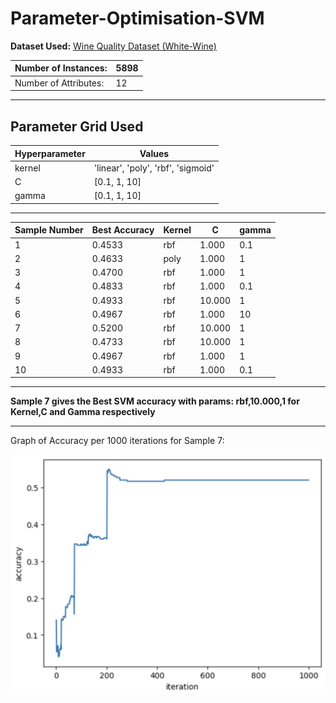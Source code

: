 # Parameter-Optimisation-SVM


**Dataset Used:** [Wine Quality Dataset (White-Wine)](https://archive.ics.uci.edu/ml/datasets/wine+quality)

| Number of Instances:  | 5898  |
|-----------------------|--------|
| Number of Attributes: | 12     |

---

**Parameter Grid Used**
---
|Hyperparameter         |Values                |
|-----------------------|----------------------|
| kernel                | 'linear', 'poly', 'rbf', 'sigmoid' |
| C                     | [0.1, 1, 10]    |
| gamma                 | [0.1, 1, 10]   |

---
 
 | Sample Number | Best Accuracy | Kernel | C  | gamma |
|----------|---------------|--------|-----|-------|
| 1        | 0.4533       | rbf    | 1.000 | 0.1   |
| 2        | 0.4633        |  poly    | 1.000 | 1   |
| 3        | 0.4700        | rbf    | 1.000 | 1   |
| 4        | 0.4833        | rbf    | 1.000 | 0.1   |
| 5        | 0.4933        | rbf    | 10.000 | 1  |
| 6        | 0.4967        | rbf    | 1.000 | 10  |
| 7        | 0.5200        | rbf    | 10.000 | 1   |
| 8        | 0.4733        | rbf    | 10.000 | 1   |
| 9        | 0.4967        | rbf    | 1.000 | 1   |
| 10       | 0.4933        | rbf    | 1.000 | 0.1 |

---

**Sample 7 gives the Best SVM accuracy with params: rbf,10.000,1 for Kernel,C and Gamma respectively**

---

Graph of Accuracy per 1000 iterations for Sample 7:

![alt text](https://github.com/gurkirat91/SVM_PARAM_ESTIMATION/blob/main/Screenshot%202023-04-20%20at%201.04.10%20AM.png)
